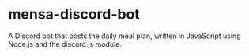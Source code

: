 # mensa-discord-bot
A Discord bot that posts the daily meal plan, written in JavaScript using Node.js and the discord.js module.
